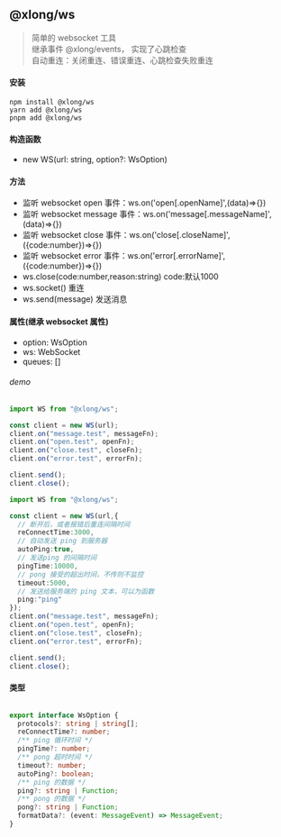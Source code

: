 ## @xlong/ws 

> 简单的 websocket 工具   
> 继承事件 @xlong/events， 实现了心跳检查   
> 自动重连：关闭重连、错误重连、心跳检查失败重连  

#### 安装
```shell
npm install @xlong/ws 
yarn add @xlong/ws 
pnpm add @xlong/ws 
```

#### 构造函数
- new WS(url: string, option?: WsOption)

#### 方法
- 监听 websocket open 事件：ws.on('open[.openName]',(data)=>{})
- 监听 websocket message 事件：ws.on('message[.messageName]',(data)=>{})
- 监听 websocket close 事件：ws.on('close[.closeName]',({code:number})=>{})
- 监听 websocket error 事件：ws.on('error[.errorName]',({code:number})=>{})
- ws.close(code:number,reason:string) code:默认1000
- ws.socket() 重连
- ws.send(message) 发送消息

#### 属性(继承 websocket 属性)
- option: WsOption
- ws: WebSocket
- queues: []

###### demo
```typescript
import WS from "@xlong/ws";

const client = new WS(url);
client.on("message.test", messageFn);
client.on("open.test", openFn);
client.on("close.test", closeFn);
client.on("error.test", errorFn);

client.send();
client.close();

```

```typescript
import WS from "@xlong/ws";

const client = new WS(url,{
  // 断开后，或者报错后重连间隔时间
  reConnectTime:3000,
  // 自动发送 ping 到服务器
  autoPing:true,
  // 发送ping 的间隔时间
  pingTime:10000,
  // pong 接受的超出时间，不传则不监控
  timeout:5000,
  // 发送给服务端的 ping 文本，可以为函数
  ping:"ping"
});
client.on("message.test", messageFn);
client.on("open.test", openFn);
client.on("close.test", closeFn);
client.on("error.test", errorFn);

client.send();
client.close();

```




#### 类型
```typescript

export interface WsOption {
  protocols?: string | string[];
  reConnectTime?: number;
  /** ping 循环时间 */
  pingTime?: number;
  /** pong 超时时间 */
  timeout?: number;
  autoPing?: boolean;
  /** ping 的数据 */
  ping?: string | Function;
  /** pong 的数据 */
  pong?: string | Function;
  formatData?: (event: MessageEvent) => MessageEvent;
}


```
